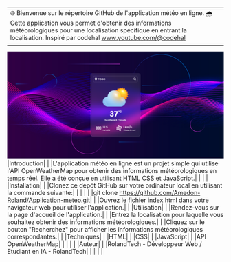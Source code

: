 | | |
|-|-|
|🌐 Bienvenue sur le répertoire GitHub de l'application météo en ligne. 🌧️ Cette application vous permet d'obtenir des informations météorologiques pour une localisation spécifique en entrant la localisation. Inspiré par codehal www.youtube.com/@codehal | |
| | |
![Aperçu ](capture.png)
|Introduction| |
|L'application météo en ligne est un projet simple qui utilise l'API OpenWeatherMap pour obtenir des informations météorologiques en temps réel. Elle a été conçue en utilisant HTML CSS et JavaScript.|
| | |
|Installation| |
|Clonez ce dépôt GitHub sur votre ordinateur local en utilisant la commande suivante:| |
| | |
|git clone  https://github.com/Amedon-Roland/Application-meteo.git| |
|Ouvrez le fichier index.html dans votre navigateur web pour utiliser l'application.| |
|Utilisation| |
|Rendez-vous sur la page d'accueil de l'application.| |
|Entrez la localisation pour laquelle vous souhaitez obtenir des informations météorologiques.| |
|Cliquez sur le bouton "Recherchez" pour afficher les informations météorologiques correspondantes.| |
|Techniques| |
|HTML| |
|CSS| |
|JavaScript| |
|API OpenWeatherMap| |
| | |
|Auteur| |
|RolandTech - Développeur Web / Etudiant en IA - RolandTech| |
| | |

